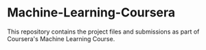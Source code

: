 # Machine-Learning-Coursera
This repository contains the project files and submissions as part of Coursera's Machine Learning Course.
